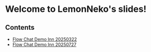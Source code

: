 # Welcome to LemonNeko's slides!

## Contents

- [Flow Chat Demo Inn 20250322](./packages/20250322-demo-inn/slides.md)
- [Flow Chat Demo Inn 20250727](./packages/20250727-demo-inn/slides.md)

